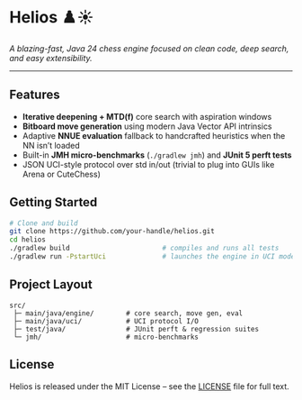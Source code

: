 # Helios ♟️☀️  
*A blazing-fast, Java 24 chess engine focused on clean code, deep search, and easy extensibility.*

---

## Features
- **Iterative deepening + MTD(f)** core search with aspiration windows  
- **Bitboard move generation** using modern Java Vector API intrinsics  
- Adaptive **NNUE evaluation** fallback to handcrafted heuristics when the NN isn’t loaded  
- Built-in **JMH micro-benchmarks** (`./gradlew jmh`) and **JUnit 5 perft tests**  
- JSON UCI-style protocol over std in/out (trivial to plug into GUIs like Arena or CuteChess)

## Getting Started
```bash
# Clone and build
git clone https://github.com/your-handle/helios.git
cd helios
./gradlew build                       # compiles and runs all tests
./gradlew run -PstartUci              # launches the engine in UCI mode
```

## Project Layout
```
src/
 ├─ main/java/engine/        # core search, move gen, eval
 ├─ main/java/uci/           # UCI protocol I/O
 ├─ test/java/               # JUnit perft & regression suites
 └─ jmh/                     # micro-benchmarks
```

## License
Helios is released under the MIT License – see the [LICENSE](LICENSE) file for full text.
